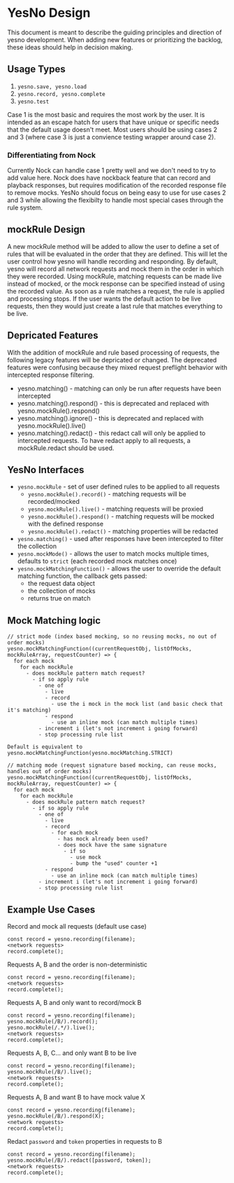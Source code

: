 # YesNo Design

This document is meant to describe the guiding principles and direction of yesno development. When adding new features or prioritizing the backlog, these ideas should help in decision making.

## Usage Types

1. `yesno.save, yesno.load`
1. `yesno.record, yesno.complete`
1. `yesno.test`

Case 1 is the most basic and requires the most work by the user. It is intended as an escape hatch for users that have unique or specific needs that the default usage doesn't meet. Most users should be using cases 2 and 3 (where case 3 is just a convience testing wrapper around case 2).

### Differentiating from Nock

Currently Nock can handle case 1 pretty well and we don't need to try to add value here. Nock does have nockback feature that can record and playback responses, but requires modification of the recorded response file to remove mocks. YesNo should focus on being easy to use for use cases 2 and 3 while allowing the flexibilty to handle most special cases through the rule system.

## mockRule Design

A new mockRule method will be added to allow the user to define a set of rules that will be evaluated in the order that they are defined. This will let the user control how yesno will handle recording and responding. By default, yesno will record all network requests and mock them in the order in which they were recorded. Using mockRule, matching requests can be made live instead of mocked, or the mock response can be specified instead of using the recorded value. As soon as a rule matches a request, the rule is applied and processing stops. If the user wants the default action to be live requests, then they would just create a last rule that matches everything to be live.

## Depricated Features

With the addition of mockRule and rule based processing of requests, the following legacy features will be depricated or changed. The deprecated features were confusing because they mixed request preflight behavior with intercepted response filtering.

- yesno.matching() - matching can only be run after requests have been intercepted
- yesno.matching().respond() - this is deprecated and replaced with yesno.mockRule().respond()
- yesno.matching().ignore() - this is deprecated and replaced with yesno.mockRule().live()
- yesno.matching().redact() - this redact call will only be applied to intercepted requests. To have redact apply to all requests, a mockRule.redact should be used.

## YesNo Interfaces

- `yesno.mockRule` - set of user defined rules to be applied to all requests
  - `yesno.mockRule().record()` - matching requests will be recorded/mocked
  - `yesno.mockRule().live()` - matching requests will be proxied
  - `yesno.mockRule().respond()` - matching requests will be mocked with the defined response
  - `yesno.mockRule().redact()` - matching properties will be redacted
- `yesno.matching()` - used after responses have been intercepted to filter the collection
- `yesno.mockMode()` - allows the user to match mocks multiple times, defaults to `strict` (each recorded mock matches once)
- `yesno.mockMatchingFunction()` - allows the user to override the default matching function, the callback gets passed:
  - the request data object
  - the collection of mocks
  - returns true on match

## Mock Matching logic

```
// strict mode (index based mocking, so no reusing mocks, no out of order mocks)
yesno.mockMatchingFunction((currentRequestObj, listOfMocks, mockRuleArray, requestCounter) => {
  for each mock
    for each mockRule
      - does mockRule pattern match request?
        - if so apply rule
          - one of
            - live
            - record
              - use the i mock in the mock list (and basic check that it's matching)
            - respond
              - use an inline mock (can match multiple times)
          - increment i (let's not increment i going forward)
          - stop processing rule list

Default is equivalent to yesno.mockMatchingFunction(yesno.mockMatching.STRICT)

// matching mode (request signature based mocking, can reuse mocks, handles out of order mocks)
yesno.mockMatchingFunction((currentRequestObj, listOfMocks, mockRuleArray, requestCounter) => {
  for each mock
    for each mockRule
      - does mockRule pattern match request?
        - if so apply rule
          - one of
            - live
            - record
              - for each mock
                - has mock already been used?
                - does mock have the same signature
                  - if so
                    - use mock
                    - bump the "used" counter +1
            - respond
              - use an inline mock (can match multiple times)
          - increment i (let's not increment i going forward)
          - stop processing rule list

```

## Example Use Cases

Record and mock all requests (default use case)
```
const record = yesno.recording(filename);
<network requests>
record.complete();
```

Requests A, B and the order is non-deterministic
```
const record = yesno.recording(filename);
<network requests>
record.complete();
```

Requests A, B and only want to record/mock B
```
const record = yesno.recording(filename);
yesno.mockRule(/B/).record();
yesno.mockRule(/.*/).live();
<network requests>
record.complete();
```

Requests A, B, C... and only want B to be live
```
const record = yesno.recording(filename);
yesno.mockRule(/B/).live();
<network requests>
record.complete();
```

Requests A, B and want B to have mock value X
```
const record = yesno.recording(filename);
yesno.mockRule(/B/).respond(X);
<network requests>
record.complete();
```

Redact `password` and `token` properties in requests to B
```
const record = yesno.recording(filename);
yesno.mockRule(/B/).redact([password, token]);
<network requests>
record.complete();
```
